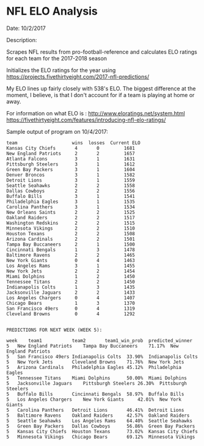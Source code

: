 # NFL ELO Analysis

Date: 10/2/2017

Description:

Scrapes NFL results from pro-football-reference and calculates ELO ratings for each team
for the 2017-2018 season

Initializes the ELO ratings for the year using https://projects.fivethirtyeight.com/2017-nfl-predictions/

My ELO lines up fairly closely with 538's ELO. The biggest difference at 
the moment, I believe, is that I don't account for if a team is playing at home
or away.

For information on what ELO is : http://www.eloratings.net/system.html
https://fivethirtyeight.com/features/introducing-nfl-elo-ratings/


Sample output of program on 10/4/2017:

```                      
team                    wins  losses  Current ELO                                           
Kansas City Chiefs       4       0         1681
New England Patriots     2       2         1657
Atlanta Falcons          3       1         1631
Pittsburgh Steelers      3       1         1612
Green Bay Packers        3       1         1604
Denver Broncos           3       1         1582
Detroit Lions            3       1         1559
Seattle Seahawks         2       2         1558
Dallas Cowboys           2       2         1556
Buffalo Bills            3       1         1541
Philadelphia Eagles      3       1         1535
Carolina Panthers        3       1         1534
New Orleans Saints       2       2         1525
Oakland Raiders          2       2         1517
Washington Redskins      2       2         1515
Minnesota Vikings        2       2         1510
Houston Texans           2       2         1508
Arizona Cardinals        2       2         1501
Tampa Bay Buccaneers     2       1         1500
Cincinnati Bengals       1       3         1478
Baltimore Ravens         2       2         1465
New York Giants          0       4         1463
Los Angeles Rams         3       1         1455
New York Jets            2       2         1454
Miami Dolphins           1       2         1450
Tennessee Titans         2       2         1450
Indianapolis Colts       1       3         1435
Jacksonville Jaguars     2       2         1433
Los Angeles Chargers     0       4         1407
Chicago Bears            1       3         1370
San Francisco 49ers      0       4         1319
Cleveland Browns         0       4         1292


PREDICTIONS FOR NEXT WEEK (WEEK 5):

week	team1			team2		team1_win_prob	predicted_winner
5	New England Patriots	Tampa Bay Buccaneers	71.17%	New England Patriots
5	San Francisco 49ers	Indianapolis Colts	33.90%	Indianapolis Colts
5	New York Jets		Cleveland Browns	71.76%	New York Jets
5	Arizona Cardinals	Philadelphia Eagles	45.12%	Philadelphia Eagles
5	Tennessee Titans	Miami Dolphins		50.00%	Miami Dolphins
5	Jacksonville Jaguars	Pittsburgh Steelers	26.30%	Pittsburgh Steelers
5	Buffalo Bills		Cincinnati Bengals	58.97%	Buffalo Bills
5	Los Angeles Chargers	New York Giants		42.01%	New York Giants
5	Carolina Panthers	Detroit Lions		46.41%	Detroit Lions
5	Baltimore Ravens	Oakland Raiders		42.57%	Oakland Raiders
5	Seattle Seahawks	Los Angeles Rams	64.40%	Seattle Seahawks
5	Green Bay Packers	Dallas Cowboys		56.86%	Green Bay Packers
5	Kansas City Chiefs	Houston Texans		73.02%	Kansas City Chiefs
5	Minnesota Vikings	Chicago Bears		69.12%	Minnesota Vikings



```
